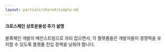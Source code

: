 ```yaml
---
layout: partials/shared/simple-md
---
```


#### 크로스체인 상호운용성 추가 설명

블록체인 개발이 메인스트림으로 자리 잡으면서, 각 플랫폼들은 개발자들이 경쟁력을 유지할 수 있도록 플랫폼 진입 장벽을 낮춰야 합니다.
